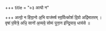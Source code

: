 +++
title = "०३ अत्यो न"

+++
अत्यो॒ न हि॑या॒नो अ॒भि वाज॑मर्ष स्व॒र्वित्कोशं॑ दि॒वो अद्रि॑मातरम् ।  
वृषा॑ प॒वित्रे॒ अधि॒ सानो॑ अ॒व्यये॒ सोमः॑ पुना॒न इ॑न्द्रि॒याय॒ धाय॑से ॥
